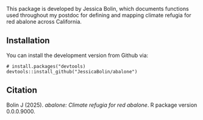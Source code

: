 This package is developed by Jessica Bolin, which documents functions used throughout my postdoc for defining and mapping climate refugia for red abalone across California.

## Installation

You can install the development version from Github via:

```         
# install.packages("devtools)
devtools::install_github("JessicaBolin/abalone")
```

## Citation

Bolin J (2025). *abalone: Climate refugia for red abalone*. R package version 0.0.0.9000.
